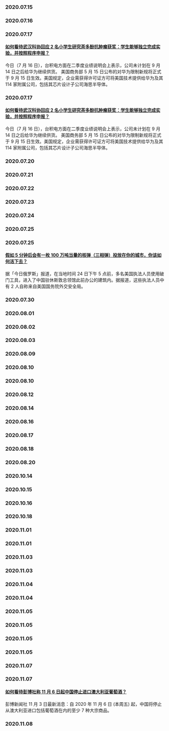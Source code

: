 ### 
### 2020.07.15
### 2020.07.16
### 2020.07.17
#### [如何看待武汉科协回应 2 名小学生研究茶多酚抗肿瘤获奖：学生能够独立完成实验，并按照程序申报？](https://www.zhihu.com/question/406401509)
今日（7 月 16 日），台积电方面在二季度业绩说明会上表示，公司未计划在 9 月 14 日之后给华为继续供货。 美国商务部 5 月 15 日公布的对华为限制新规将正式于 9 月 15 日生效。美国规定，企业需获得许可证方可将美国技术提供给华为及其 114 家附属公司，包括其芯片设计子公司海思半导体。
### 2020.07.17
#### [如何看待武汉科协回应 2 名小学生研究茶多酚抗肿瘤获奖：学生能够独立完成实验，并按照程序申报？](https://www.zhihu.com/question/406401509)
今日（7 月 16 日），台积电方面在二季度业绩说明会上表示，公司未计划在 9 月 14 日之后给华为继续供货。 美国商务部 5 月 15 日公布的对华为限制新规将正式于 9 月 15 日生效。美国规定，企业需获得许可证方可将美国技术提供给华为及其 114 家附属公司，包括其芯片设计子公司海思半导体。
### 2020.07.20
### 2020.07.21
### 2020.07.22
### 2020.07.23
### 2020.07.24
### 2020.07.25
### 2020.07.25
#### [假如 5 分钟后会有一枚 100 万吨当量的核弹（三相弹）投放在你的城市，你该如何活下去？](https://www.zhihu.com/question/409065513)
据「今日俄罗斯」报道，在当地时间 24 日下午 5 点前，多名美国执法人员使用破门工具，进入了中国驻休斯敦总领馆此前办公的建筑内。据报道，这些执法人员中有 2 人自称来自美国国务院外交安全局。
### 2020.07.30
### 2020.08.01
### 2020.08.02
### 2020.08.03
### 2020.08.09
### 2020.08.10
### 2020.08.10
### 2020.08.12
### 2020.08.14
### 2020.08.16
### 2020.08.17
### 2020.08.18
### 2020.08.20
### 2020.10.14
### 2020.10.15
### 2020.10.16
### 2020.10.18
### 2020.11.01
### 2020.11.01
### 2020.11.03
### 2020.11.03
### 2020.11.04
### 2020.11.04
### 2020.11.05
### 2020.11.05
### 2020.11.05
### 2020.11.05
### 2020.11.07
### 2020.11.07
#### [如何看待彭博社称 11 月 6 日起中国停止进口澳大利亚葡萄酒？](https://www.zhihu.com/question/429033033)
彭博新闻社 11 月 3 日最新消息：自 2020 年 11 月 6 日 (本周五) 起，中国将停止从澳大利亚进口包括葡萄酒在内的至少 7 种大宗商品。
### 2020.11.08
